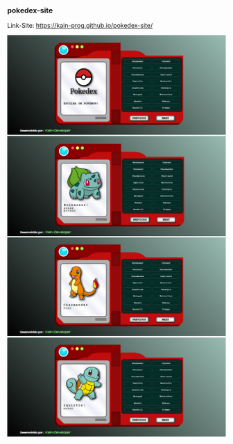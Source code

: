 ### pokedex-site
 
Link-Site: https://kain-prog.github.io/pokedex-site/

<img src="./pokedex.PNG" alt="pokedex.PNG"/>
<img src="./bulbassaur.PNG" alt="bulbassaur.PNG"/>
<img src="./charmander.PNG" alt="charmander.PNG"/>
<img src="./squirtle.PNG" alt="squirtle.PNG"/>
